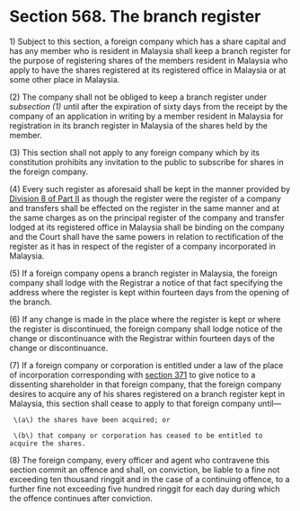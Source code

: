 # Section 568. The branch register

1\) Subject to this section, a foreign company which has a share capital and has any member who is resident in Malaysia shall keep a branch register for the purpose of registering shares of the members resident in Malaysia who apply to have the shares registered at its registered office in Malaysia or at some other place in Malaysia.

\(2\) The company shall not be obliged to keep a branch register under _subsection \(1\)_ until after the expiration of sixty days from the receipt by the company of an application in writing by a member resident in Malaysia for registration in its branch register in Malaysia of the shares held by the member.

\(3\) This section shall not apply to any foreign company which by its constitution prohibits any invitation to the public to subscribe for shares in the foreign company.

\(4\) Every such register as aforesaid shall be kept in the manner provided by [Division 8 of Part II](../../part-2-formation-and-administration-of-companies/division-8-registered-office-and-registers/) as though the register were the register of a company and transfers shall be effected on the register in the same manner and at the same charges as on the principal register of the company and transfer lodged at its registered office in Malaysia shall be binding on the company and the Court shall have the same powers in relation to rectification of the register as it has in respect of the register of a company incorporated in Malaysia.

\(5\) If a foreign company opens a branch register in Malaysia, the foreign company shall lodge with the Registrar a notice of that fact specifying the address where the register is kept within fourteen days from the opening of the branch.

\(6\) If any change is made in the place where the register is kept or where the register is discontinued, the foreign company shall lodge notice of the change or discontinuance with the Registrar within fourteen days of the change or discontinuance.

\(7\) If a foreign company or corporation is entitled under a law of the place of incorporation corresponding with [section 371](../../part-3-management-of-company/division-7-charges-arrangement-and-reconstructions-and-receivership/subdivision-2-arrangements-and-reconstructions/section-371.-right-of-offeror-to-buy-out.md) to give notice to a dissenting shareholder in that foreign company, that the foreign company desires to acquire any of his shares registered on a branch register kept in Malaysia, this section shall cease to apply to that foreign company until—

     \(a\) the shares have been acquired; or 

     \(b\) that company or corporation has ceased to be entitled to acquire the shares.

\(8\) The foreign company, every officer and agent who contravene this section commit an offence and shall, on conviction, be liable to a fine not exceeding ten thousand ringgit and in the case of a continuing offence, to a further fine not exceeding five hundred ringgit for each day during which the offence continues after conviction.

